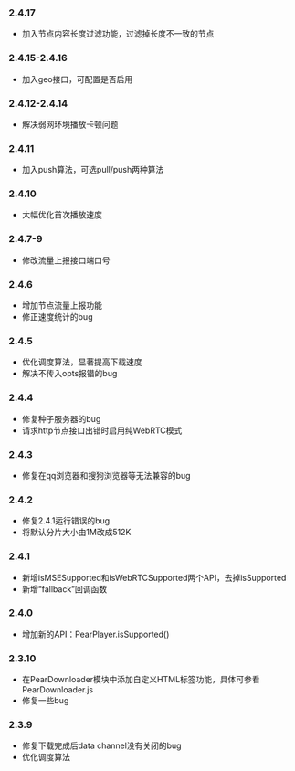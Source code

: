 ### 2.4.17
- 加入节点内容长度过滤功能，过滤掉长度不一致的节点

### 2.4.15-2.4.16
- 加入geo接口，可配置是否启用

### 2.4.12-2.4.14
- 解决弱网环境播放卡顿问题

### 2.4.11
- 加入push算法，可选pull/push两种算法 

### 2.4.10
- 大幅优化首次播放速度

### 2.4.7-9
- 修改流量上报接口端口号

### 2.4.6
- 增加节点流量上报功能
- 修正速度统计的bug

### 2.4.5
- 优化调度算法，显著提高下载速度
- 解决不传入opts报错的bug

### 2.4.4
- 修复种子服务器的bug
- 请求http节点接口出错时启用纯WebRTC模式

### 2.4.3
- 修复在qq浏览器和搜狗浏览器等无法兼容的bug

### 2.4.2
- 修复2.4.1运行错误的bug
- 将默认分片大小由1M改成512K

### 2.4.1
- 新增isMSESupported和isWebRTCSupported两个API，去掉isSupported
- 新增“fallback”回调函数


### 2.4.0
- 增加新的API：PearPlayer.isSupported()

### 2.3.10
- 在PearDownloader模块中添加自定义HTML标签功能，具体可参看PearDownloader.js
- 修复一些bug

### 2.3.9
- 修复下载完成后data channel没有关闭的bug
- 优化调度算法